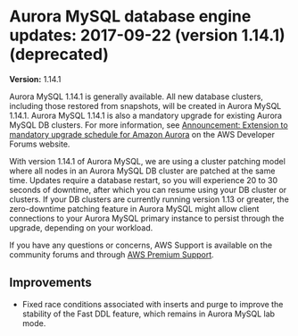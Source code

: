 # Aurora MySQL database engine updates: 2017\-09\-22 \(version 1\.14\.1\) \(deprecated\)<a name="AuroraMySQL.Updates.20170922"></a>

**Version:** 1\.14\.1

Aurora MySQL 1\.14\.1 is generally available\. All new database clusters, including those restored from snapshots, will be created in Aurora MySQL 1\.14\.1\. Aurora MySQL 1\.14\.1 is also a mandatory upgrade for existing Aurora MySQL DB clusters\. For more information, see [Announcement: Extension to mandatory upgrade schedule for Amazon Aurora](http://forums.aws.amazon.com/ann.jspa?annID=4983) on the AWS Developer Forums website\.

With version 1\.14\.1 of Aurora MySQL, we are using a cluster patching model where all nodes in an Aurora MySQL DB cluster are patched at the same time\. Updates require a database restart, so you will experience 20 to 30 seconds of downtime, after which you can resume using your DB cluster or clusters\. If your DB clusters are currently running version 1\.13 or greater, the zero\-downtime patching feature in Aurora MySQL might allow client connections to your Aurora MySQL primary instance to persist through the upgrade, depending on your workload\.

If you have any questions or concerns, AWS Support is available on the community forums and through [AWS Premium Support](http://aws.amazon.com/support)\.

## Improvements<a name="AuroraMySQL.Updates.20170922.Improvements"></a>
+ Fixed race conditions associated with inserts and purge to improve the stability of the Fast DDL feature, which remains in Aurora MySQL lab mode\.
